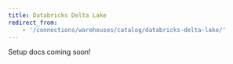 ```yaml
---
title: Databricks Delta Lake
redirect_from: 
    - '/connections/warehouses/catalog/databricks-delta-lake/'
---
```


Setup docs coming soon! 